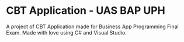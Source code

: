 # CBT Application - UAS BAP UPH
A project of CBT Application made for Business App Programming Final Exam. Made with love using C# and Visual Studio.

